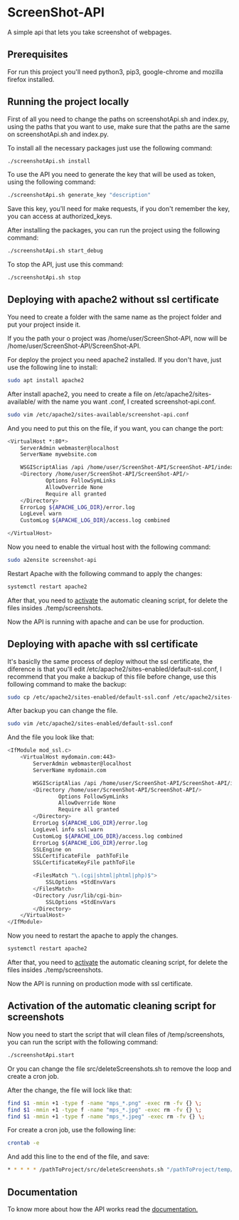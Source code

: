 # ScreenShot-API
A simple api that lets you take screenshot of webpages.

## Prerequisites

For run this project you'll need python3, pip3, google-chrome and mozilla firefox installed.

## Running the project locally

First of all you need to change the paths on screenshotApi.sh and index.py, using the paths that you want to use, make sure that the paths are the same on screenshotApi.sh and index.py.

To install all the necessary packages just use the following command:

```sh
./screenshotApi.sh install
```

To use the API you need to generate the key that will be used as token, using the following command:

```sh
./screenshotApi.sh generate_key "description"
```

Save this key, you'll need for make requests, if you don't remember the key, you can access at authorized_keys.

After installing the packages, you can run the project using the following command:

```sh
./screenshotApi.sh start_debug
```

To stop the API, just use this command:

```sh
./screenshotApi.sh stop
```

## Deploying with apache2 without ssl certificate


You need to create a folder with the same name as the project folder and put your project inside it.

If you the path your o project was /home/user/ScreenShot-API, now will be /home/user/ScreenShot-API/ScreenShot-API.

For deploy the project you need apache2 installed. If you don't have, just use the following line to install:

```sh
sudo apt install apache2
```

After install apache2, you need to create a file on /etc/apache2/sites-available/ with the name you want .conf, I created screenshot-api.conf.

```sh
sudo vim /etc/apache2/sites-available/screenshot-api.conf
```

And you need to put this on the file, if you want, you can change the port:

```sh
<VirtualHost *:80*>
    ServerAdmin webmaster@localhost
    ServerName mywebsite.com

    WSGIScriptAlias /api /home/user/ScreenShot-API/ScreenShot-API/index.wsgi
    <Directory /home/user/ScreenShot-API/ScreenShot-API/>
            Options FollowSymLinks
            AllowOverride None
            Require all granted
    </Directory>
    ErrorLog ${APACHE_LOG_DIR}/error.log
    LogLevel warn
    CustomLog ${APACHE_LOG_DIR}/access.log combined

</VirtualHost>
```

Now you need to enable the virtual host with the following command:

```sh
sudo a2ensite screenshot-api
```

Restart Apache with the following command to apply the changes:

```sh
systemctl restart apache2
```

After that, you need to [activate](#activation-of-the-automatic-cleaning-script-for-screenshots) the automatic cleaning script, for delete the files insides ./temp/screenshots.

Now the API is running with apache and can be use for production.

## Deploying with apache with ssl certificate

It's basiclly the same process of deploy without the ssl certificate, the diference is that you'll edit /etc/apache2/sites-enabled/default-ssl.conf, I recommend that you make a backup of this file before change, use this following command to make the backup:

```sh
sudo cp /etc/apache2/sites-enabled/default-ssl.conf /etc/apache2/sites-enabled/default-ssl.conf.bak
```

After backup you can change the file.

```sh
sudo vim /etc/apache2/sites-enabled/default-ssl.conf
```

And the file you look like that:

```sh
<IfModule mod_ssl.c>
	<VirtualHost mydomain.com:443>
		ServerAdmin webmaster@localhost
		ServerName mydomain.com

        WSGIScriptAlias /api /home/user/ScreenShot-API/ScreenShot-API/index.wsgi
        <Directory /home/user/ScreenShot-API/ScreenShot-API/>
                Options FollowSymLinks
                AllowOverride None
                Require all granted
        </Directory>
        ErrorLog ${APACHE_LOG_DIR}/error.log
		LogLevel info ssl:warn
        CustomLog ${APACHE_LOG_DIR}/access.log combined
		ErrorLog ${APACHE_LOG_DIR}/error.log
		SSLEngine on
		SSLCertificateFile	pathToFile
		SSLCertificateKeyFile pathToFile

		<FilesMatch "\.(cgi|shtml|phtml|php)$">
            SSLOptions +StdEnvVars
		</FilesMatch>
		<Directory /usr/lib/cgi-bin>
            SSLOptions +StdEnvVars
		</Directory>
	</VirtualHost>
</IfModule>

```

Now you need to restart the apache to apply the changes.

```sh
systemctl restart apache2
```

After that, you need to [activate](#activation-of-the-automatic-cleaning-script-for-screenshots) the automatic cleaning script, for delete the files insides ./temp/screenshots.

Now the API is running on production mode with ssl certificate.

## Activation of the automatic cleaning script for screenshots

Now you need to start the script that will clean files of /temp/screenshots, you can run the script with the following command:

```sh
./screenshotApi.start
```

Or you can change the file src/deleteScreenshots.sh to remove the loop and create a cron job.

After the change, the file will lock like that:

```sh
find $1 -mmin +1 -type f -name "mps_*.png" -exec rm -fv {} \;
find $1 -mmin +1 -type f -name "mps_*.jpg" -exec rm -fv {} \;
find $1 -mmin +1 -type f -name "mps_*.jpeg" -exec rm -fv {} \;
```

For create a cron job, use the following line:

```sh
crontab -e
```

And add this line to the end of the file, and save:

```sh
* * * * * /pathToProject/src/deleteScreenshots.sh "/pathToProject/temp/screenshots"
```

## Documentation

To know more about how the API works read the [documentation.](DOCUMENTATION.md)